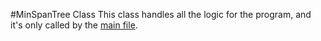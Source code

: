 #MinSpanTree Class
This class handles all the logic for the program, and it's only called by the [main file](../main.cpp).